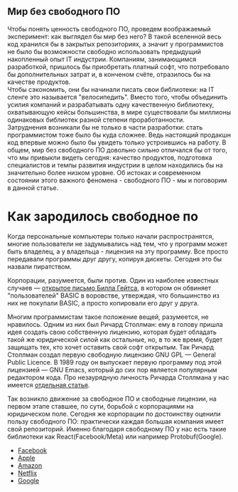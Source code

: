 ## Мир без свободного ПО
Чтобы понять ценность свободного ПО, проведем воображаемый эксперимент: как выглядел бы мир без него? В такой вселенной весь код хранился бы в закрытых репозиториях, а значит у программистов не было бы возможности свободно использовать предыдущий накопленный опыт IT индустрии. Компаниям, занимающимся разработкой, пришлось бы приобретать платный софт, что потребовало бы дополнительных затрат и, в конченом счёте, отразилось бы на качестве продуктов.   
Чтобы сэкономить, они бы начинали писать свои библиотеки: на IT сленге это называется "велосипедить". Вместо того, чтобы объединить усилия компаний и разрабатывать одну качественную библиотеку, охватывающую кейсы большинства, в мире существовали бы миллионы одинаковых библиотек разной степени проработанности.  
Затруднения возникали бы не только в части разработки: стать программистом тоже было бы куда сложнее. Ведь настоящий продакшн код впервые можно было бы увидеть только устроившись на работу.
В общем, мир без свободного ПО довольно сильно отличался бы от того, что мы привыкли видеть сегодня: качество продуктов, подготовка специалистов и темпы развития индустрии в целом находились бы на значительно более низком уровне. Об истоках и современном состоянии этого важного феномена - свободного ПО - мы и поговорим в данной статье.


# Как зародилось свободное по

Когда персональные компьютеры только начали распространятся, многие пользователи не задумывались над тем, что у программ может быть владелец, а у владельца -  лицензия на эту программу. Все просто передавали программы друг другу, копируя дискеты. Сегодня это бы назвали пиратством. 

Корпорации, разумеется, были против. Один из наиболее известных случаев — [открытое письмо Билла Гейтса](https://ru.wikipedia.org/wiki/%D0%9E%D1%82%D0%BA%D1%80%D1%8B%D1%82%D0%BE%D0%B5_%D0%BF%D0%B8%D1%81%D1%8C%D0%BC%D0%BE_%D0%BB%D1%8E%D0%B1%D0%B8%D1%82%D0%B5%D0%BB%D1%8F%D0%BC), в котором он обвиняет "пользователей" BASIC в воровстве, утверждая, что большинство из них не покупали BASIC, а просто копировали его друг у друга.

Многим программистам такое положение вещей, разумеется, не нравилось. Одним из них был Ричард Столлман: ему в голову пришла идея создать свою собственную лицензию, которая будет обладать такой же юридической силой как остальные, но, в то же время, будет защищать тех, кто хочет оставить свой софт открытым. Так Ричард Столлман создал первую свободную лицензию GNU GPL — General Public Licence. В 1989 году он выпускает первую программу под этой лицензией — GNU Emacs, который до сих пор является популярным редактором кода. Про незаурядную личность Ричарда Столлмана у нас имеется [отдельная статья](https://ru.hexlet.io/blog/posts/richard-stollman).

Так возникло движение за свободное ПО и свободные лицензии, на первом этапе ставшее, по сути, борьбой с корпорациями на юридическом поле. Сегодня же корпорации по достоинству оценили пользу свободного ПО: практически каждая большая компания имеет свой репозиторий. Именно благодаря свободному ПО у нас есть такие библиотеки как React(Facebook/Meta) или например Protobuf(Google).
* [Facebook](https://github.com/facebook)
* [Apple](https://github.com/apple)
* [Amazon](https://github.com/amzn)
* [Netflix](https://github.com/Netflix)
* [Google](https://github.com/google) 
  
